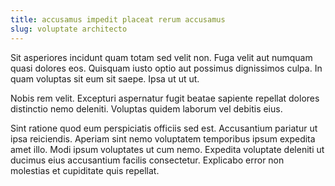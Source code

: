 ```yaml
---
title: accusamus impedit placeat rerum accusamus
slug: voluptate architecto
---
```


Sit asperiores incidunt quam totam sed velit non. Fuga velit aut numquam quasi dolores eos. Quisquam iusto optio aut possimus dignissimos culpa. In quam voluptas sit eum sit saepe. Ipsa ut ut ut.

Nobis rem velit. Excepturi aspernatur fugit beatae sapiente repellat dolores distinctio nemo deleniti. Voluptas quidem laborum vel debitis eius.

Sint ratione quod eum perspiciatis officiis sed est. Accusantium pariatur ut ipsa reiciendis. Aperiam sint nemo voluptatem temporibus ipsum expedita amet illo. Modi ipsum voluptates ut cum nemo. Expedita voluptate deleniti ut ducimus eius accusantium facilis consectetur. Explicabo error non molestias et cupiditate quis repellat.
